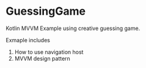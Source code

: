 # GuessingGame

Kotlin MVVM Example using creative guessing game. 

Exmaple includes 

1. How to use navigation host 
2. MVVM design pattern 


